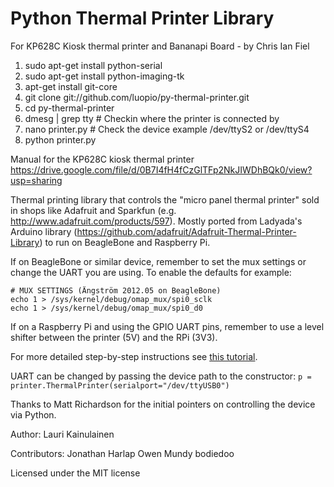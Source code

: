 Python Thermal Printer Library 
==============================

For KP628C Kiosk thermal printer and Bananapi Board - by Chris Ian Fiel

1. sudo apt-get install python-serial 
2. sudo apt-get install python-imaging-tk
3. apt-get install git-core
4. git clone git://github.com/luopio/py-thermal-printer.git
5. cd py-thermal-printer
5. dmesg | grep tty    # Checkin where the printer is connected by
6. nano printer.py     # Check the device example /dev/ttyS2 or /dev/ttyS4
7. python printer.py

Manual for the KP628C kiosk thermal printer https://drive.google.com/file/d/0B7I4fH4fCzGlTFp2NkJIWDhBQk0/view?usp=sharing


Thermal printing library that controls the "micro panel thermal printer" sold in
shops like Adafruit and Sparkfun (e.g. http://www.adafruit.com/products/597). 
Mostly ported from Ladyada's Arduino library 
(https://github.com/adafruit/Adafruit-Thermal-Printer-Library) to run on
BeagleBone and Raspberry Pi.

If on BeagleBone or similar device, remember to set the mux settings
or change the UART you are using. To enable the defaults for example:

    # MUX SETTINGS (Ängström 2012.05 on BeagleBone) 
    echo 1 > /sys/kernel/debug/omap_mux/spi0_sclk
    echo 1 > /sys/kernel/debug/omap_mux/spi0_d0 

If on a Raspberry Pi and using the GPIO UART pins, remember to use a level shifter
between the printer (5V) and the RPi (3V3).

For more detailed step-by-step instructions see [this tutorial](http://geekgurldiaries.blogspot.fi/2012/12/little-box-of-geek-project.html).

UART can be changed by passing the device path to the constructor:
`p = printer.ThermalPrinter(serialport="/dev/ttyUSB0")`

Thanks to Matt Richardson for the initial pointers on controlling the
device via Python.

Author: 
Lauri Kainulainen

Contributors:
Jonathan Harlap
Owen Mundy
bodiedoo


Licensed under the MIT license
